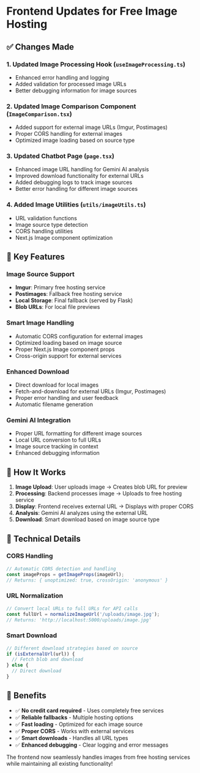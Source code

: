 # Frontend Updates for Free Image Hosting

## ✅ Changes Made

### 1. Updated Image Processing Hook (`useImageProcessing.ts`)
- Enhanced error handling and logging
- Added validation for processed image URLs
- Better debugging information for image sources

### 2. Updated Image Comparison Component (`ImageComparison.tsx`)
- Added support for external image URLs (Imgur, Postimages)
- Proper CORS handling for external images
- Optimized image loading based on source type

### 3. Updated Chatbot Page (`page.tsx`)
- Enhanced image URL handling for Gemini AI analysis
- Improved download functionality for external URLs
- Added debugging logs to track image sources
- Better error handling for different image sources

### 4. Added Image Utilities (`utils/imageUtils.ts`)
- URL validation functions
- Image source type detection
- CORS handling utilities
- Next.js Image component optimization

## 🎯 Key Features

### Image Source Support
- **Imgur**: Primary free hosting service
- **Postimages**: Fallback free hosting service  
- **Local Storage**: Final fallback (served by Flask)
- **Blob URLs**: For local file previews

### Smart Image Handling
- Automatic CORS configuration for external images
- Optimized loading based on image source
- Proper Next.js Image component props
- Cross-origin support for external services

### Enhanced Download
- Direct download for local images
- Fetch-and-download for external URLs (Imgur, Postimages)
- Proper error handling and user feedback
- Automatic filename generation

### Gemini AI Integration
- Proper URL formatting for different image sources
- Local URL conversion to full URLs
- Image source tracking in context
- Enhanced debugging information

## 🚀 How It Works

1. **Image Upload**: User uploads image → Creates blob URL for preview
2. **Processing**: Backend processes image → Uploads to free hosting service
3. **Display**: Frontend receives external URL → Displays with proper CORS
4. **Analysis**: Gemini AI analyzes using the external URL
5. **Download**: Smart download based on image source type

## 🔧 Technical Details

### CORS Handling
```typescript
// Automatic CORS detection and handling
const imageProps = getImageProps(imageUrl);
// Returns: { unoptimized: true, crossOrigin: 'anonymous' }
```

### URL Normalization
```typescript
// Convert local URLs to full URLs for API calls
const fullUrl = normalizeImageUrl('/uploads/image.jpg');
// Returns: 'http://localhost:5000/uploads/image.jpg'
```

### Smart Download
```typescript
// Different download strategies based on source
if (isExternalUrl(url)) {
  // Fetch blob and download
} else {
  // Direct download
}
```

## 🎉 Benefits

- ✅ **No credit card required** - Uses completely free services
- ✅ **Reliable fallbacks** - Multiple hosting options
- ✅ **Fast loading** - Optimized for each image source
- ✅ **Proper CORS** - Works with external services
- ✅ **Smart downloads** - Handles all URL types
- ✅ **Enhanced debugging** - Clear logging and error messages

The frontend now seamlessly handles images from free hosting services while maintaining all existing functionality!